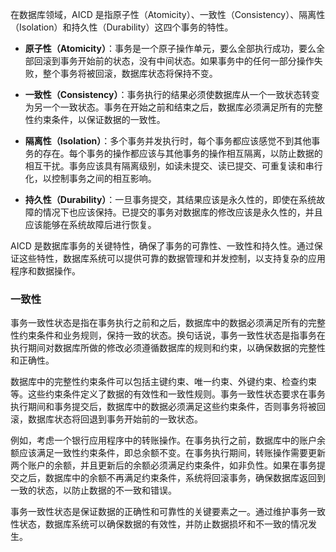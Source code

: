 在数据库领域，AICD 是指原子性（Atomicity）、一致性（Consistency）、隔离性（Isolation）和持久性（Durability）这四个事务的特性。

- **原子性（Atomicity）**：事务是一个原子操作单元，要么全部执行成功，要么全部回滚到事务开始前的状态，没有中间状态。如果事务中的任何一部分操作失败，整个事务将被回滚，数据库状态将保持不变。

- **一致性（Consistency）**：事务执行的结果必须使数据库从一个一致状态转变为另一个一致状态。事务在开始之前和结束之后，数据库必须满足所有的完整性约束条件，以保证数据的一致性。

- **隔离性（Isolation）**：多个事务并发执行时，每个事务都应该感觉不到其他事务的存在。每个事务的操作都应该与其他事务的操作相互隔离，以防止数据的相互干扰。事务应该具有隔离级别，如读未提交、读已提交、可重复读和串行化，以控制事务之间的相互影响。

- **持久性（Durability）**：一旦事务提交，其结果应该是永久性的，即使在系统故障的情况下也应该保持。已提交的事务对数据库的修改应该是永久性的，并且应该能够在系统故障后进行恢复。

AICD 是数据库事务的关键特性，确保了事务的可靠性、一致性和持久性。通过保证这些特性，数据库系统可以提供可靠的数据管理和并发控制，以支持复杂的应用程序和数据操作。

### 一致性
事务一致性状态是指在事务执行之前和之后，数据库中的数据必须满足所有的完整性约束条件和业务规则，保持一致的状态。换句话说，事务一致性状态是指事务在执行期间对数据库所做的修改必须遵循数据库的规则和约束，以确保数据的完整性和正确性。

数据库中的完整性约束条件可以包括主键约束、唯一约束、外键约束、检查约束等。这些约束条件定义了数据的有效性和一致性规则。事务一致性状态要求在事务执行期间和事务提交后，数据库中的数据必须满足这些约束条件，否则事务将被回滚，数据库状态将回退到事务开始前的一致状态。

例如，考虑一个银行应用程序中的转账操作。在事务执行之前，数据库中的账户余额应该满足一致性约束条件，即总余额不变。在事务执行期间，转账操作需要更新两个账户的余额，并且更新后的余额必须满足约束条件，如非负性。如果在事务提交之后，数据库中的余额不再满足约束条件，系统将回滚事务，确保数据库返回到一致的状态，以防止数据的不一致和错误。

事务一致性状态是保证数据的正确性和可靠性的关键要素之一。通过维护事务一致性状态，数据库系统可以确保数据的有效性，并防止数据损坏和不一致的情况发生。